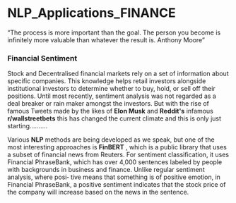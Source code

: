 # NLP_Applications_FINANCE

“The process is more important than the goal. The person you become
is infinitely more valuable than whatever the result is.
Anthony Moore”




### Financial Sentiment

Stock and Decentralised financial markets rely on a set of information about specific companies. This knowledge helps retail investors alongside institutional investors to determine whether to buy, hold, or sell off their positions. Until most recently, sentiment analysis was not regarded as a deal breaker or rain maker amongst the investors. But with the rise of famous Tweets made by the likes of **Elon Musk** and **Reddit's** infamous **r/wallstreetbets** this has changed the current climate and this is only just starting..........



Various **NLP** methods are being developed as we speak, but one of the most interesting approaches is **FinBERT** , which is a public library that uses a subset of financial news from Reuters. For sentiment classification, it uses Financial PhraseBank, which has over 4,000 sentences labeled by people with backgrounds in business and finance. Unlike regular sentiment analysis, where posi‐ tive means that something is of positive emotion, in Financial PhraseBank, a positive sentiment indicates that the stock price of the company will increase based on the news in the sentence. 


